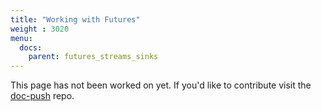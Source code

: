 ```yaml
---
title: "Working with Futures"
weight : 3020
menu:
  docs:
    parent: futures_streams_sinks
---
```


This page has not been worked on yet. If you'd like to contribute visit the [doc-push] repo.

[doc-push]: https://github.com/tokio-rs/doc-push
